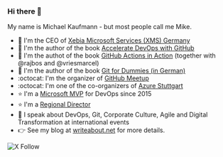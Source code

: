 ### Hi there 👋
My name is Michael Kaufmann - but most people call me Mike.

- :hammer: I'm the CEO of [Xebia Microsoft Services (XMS) Germany](https://xebia.com/about-us)
- :notebook: I'm the author of the book [Accelerate DevOps with GitHub](https://www.amazon.com/Accelerate-DevOps-GitHub-software-performance-ebook/dp/B0B4DW7NSL)
- :notebook: I'm the authot of the book [GitHub Actions in Action](https://www.manning.com/books/github-actions-in-action) (together with @rajbos and @vriesmarcel)
- :notebook: I'm the author of the book [Git for Dummies (in German)](https://www.amazon.com/Git-Dummies-German-Michael-Kaufmann-ebook/dp/B08SJBN9N6)
- :octocat: I'm the organizer of [GitHub Meetup](https://www.meetup.com/GitHub-Meetup/)
- :octocat: I'm one of the co-organizers of [Azure Stuttgart](http://www.azurestuttgart.de/)
- :star: I'm a [Microsoft MVP](https://mvp.microsoft.com/en-us/PublicProfile/5001600) for DevOps since 2015
- :star: I'm a [Regional Director](https://rd.microsoft.com/en-us/michael-kaufmann)
- :microphone: I speak about DevOps, Git, Corporate Culture, Agile and Digital Transformation at international events
- :point_right: See my blog at [writeabout.net](https://writeabout.net) for more details.

![X Follow](https://img.shields.io/twitter/follow/mike_kaufmann?style=social)
